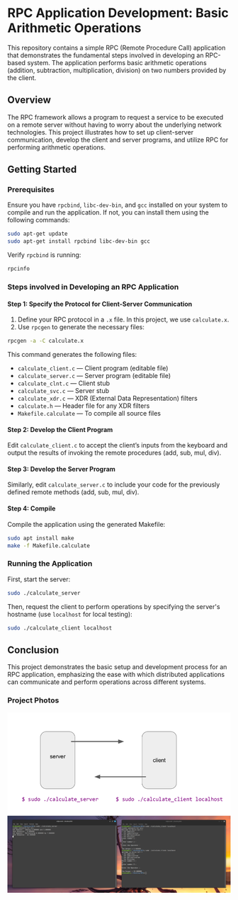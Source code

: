 # RPC Application Development: Basic Arithmetic Operations

This repository contains a simple RPC (Remote Procedure Call) application that demonstrates the fundamental steps involved in developing an RPC-based system. The application performs basic arithmetic operations (addition, subtraction, multiplication, division) on two numbers provided by the client.

## Overview

The RPC framework allows a program to request a service to be executed on a remote server without having to worry about the underlying network technologies. This project illustrates how to set up client-server communication, develop the client and server programs, and utilize RPC for performing arithmetic operations.

## Getting Started

### Prerequisites

Ensure you have `rpcbind`, `libc-dev-bin`, and `gcc` installed on your system to compile and run the application. If not, you can install them using the following commands:

```bash
sudo apt-get update
sudo apt-get install rpcbind libc-dev-bin gcc
```

Verify `rpcbind` is running:

```bash
rpcinfo
```

### Steps involved in Developing an RPC Application

#### Step 1: Specify the Protocol for Client-Server Communication

1. Define your RPC protocol in a `.x` file. In this project, we use `calculate.x`.
2. Use `rpcgen` to generate the necessary files:

```bash
rpcgen -a -C calculate.x
```

This command generates the following files:
- `calculate_client.c` — Client program (editable file)
- `calculate_server.c` — Server program (editable file)
- `calculate_clnt.c` — Client stub
- `calculate_svc.c` — Server stub
- `calculate_xdr.c` — XDR (External Data Representation) filters
- `calculate.h` — Header file for any XDR filters
- `Makefile.calculate` — To compile all source files

#### Step 2: Develop the Client Program

Edit `calculate_client.c` to accept the client’s inputs from the keyboard and output the results of invoking the remote procedures (add, sub, mul, div).

#### Step 3: Develop the Server Program

Similarly, edit `calculate_server.c` to include your code for the previously defined remote methods (add, sub, mul, div).

#### Step 4: Compile

Compile the application using the generated Makefile:

```bash
sudo apt install make
make -f Makefile.calculate
```

### Running the Application

First, start the server:

```bash
sudo ./calculate_server
```

Then, request the client to perform operations by specifying the server's hostname (use `localhost` for local testing):

```bash
sudo ./calculate_client localhost
```

## Conclusion

This project demonstrates the basic setup and development process for an RPC application, emphasizing the ease with which distributed applications can communicate and perform operations across different systems.


### Project Photos

![Application Screenshot 1](client-server.png)
![Application Screenshot 2](calculation_photo.png)
